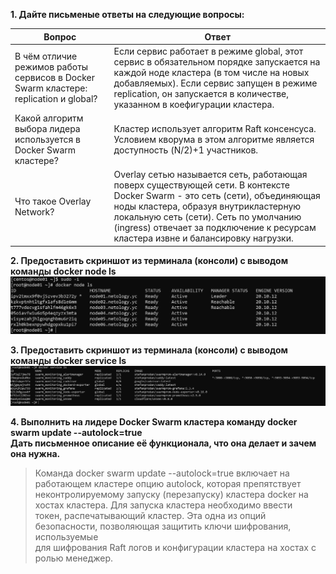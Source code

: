 **1. Дайте письменые ответы на следующие вопросы:**  
      
| Вопрос                                                                               | Ответ                                                                                                                                                                                                                                                                                              |
|--------------------------------------------------------------------------------------|----------------------------------------------------------------------------------------------------------------------------------------------------------------------------------------------------------------------------------------------------------------------------------------------------|
| В чём отличие режимов работы сервисов в Docker Swarm кластере: replication и global? | Если сервис работает в режиме global, этот сервис в обязательном порядке запускается на каждой ноде кластера (в том числе на новых добавляемых). Если сервис запущен в режиме replication, он запускается в количестве, указанном в коефигурации кластера.                                         |
| Какой алгоритм выбора лидера используется в Docker Swarm кластере?                   | Кластер использует алгоритм Raft консенсуса. Условием кворума в этом алгоритме является доступность (N/2)+1 участников.                                                                                                                                                                            |
| Что такое Overlay Network?                                                           | Overlay сетью называется сеть, работающая поверх существующей сети. В контексте Docker Swarm - это сеть (сети), объединяющая ноды кластера, образуя внутрикластерную локальную сеть (сети). Сеть по умолчанию (ingress) отвечает за подключение к ресурсам кластера извне и балансировку нагрузки. |

**2. Предоставить скриншот из терминала (консоли) с выводом команды docker node ls**  
![yc-docker-node](img/yc-docker-node.png)  

**3. Предоставить скриншот из терминала (консоли) с выводом команды docker service ls**  
![yc-docker-service](img/yc-docker-service.png)

**4. Выполнить на лидере Docker Swarm кластера команду docker swarm update --autolock=true  
Дать письменное описание её функционала, что она делает и зачем она нужна.**  

> Команда docker swarm update --autolock=true включает на работающем кластере опцию autolock, которая препятствует  
> неконтролируемому запуску (перезапуску) кластера docker на хостах кластера. Для запуска кластера необходимо ввести  
> токен, распечатывающий кластер. Эта одна из опций безопасности, позволяющая защитить ключи шифрования, используемые  
> для шифрования Raft логов и конфигурации кластера на хостах с ролью менеджер.